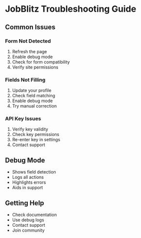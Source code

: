 # JobBlitz Troubleshooting Guide

## Common Issues

### Form Not Detected
1. Refresh the page
2. Enable debug mode
3. Check for form compatibility
4. Verify site permissions

### Fields Not Filling
1. Update your profile
2. Check field matching
3. Enable debug mode
4. Try manual correction

### API Key Issues
1. Verify key validity
2. Check key permissions
3. Re-enter key in settings
4. Contact support

## Debug Mode
- Shows field detection
- Logs all actions
- Highlights errors
- Aids in support

## Getting Help
- Check documentation
- Use debug logs
- Contact support
- Join community
